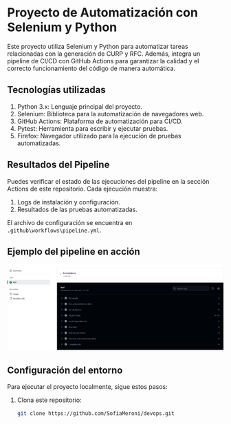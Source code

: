 # Proyecto de Automatización con Selenium y Python

Este proyecto utiliza Selenium y Python para automatizar tareas relacionadas con la generación de CURP y RFC. Además, integra un pipeline de CI/CD con GitHub Actions para garantizar la calidad y el correcto funcionamiento del código de manera automática.

## Tecnologías utilizadas

1. Python 3.x: Lenguaje principal del proyecto.
2. Selenium: Biblioteca para la automatización de navegadores web.
3. GitHub Actions: Plataforma de automatización para CI/CD.
4. Pytest: Herramienta para escribir y ejecutar pruebas.
5. Firefox: Navegador utilizado para la ejecución de pruebas automatizadas.


## Resultados del Pipeline

Puedes verificar el estado de las ejecuciones del pipeline en la sección Actions de este repositorio. Cada ejecución muestra:
1. Logs de instalación y configuración.
2. Resultados de las pruebas automatizadas.

El archivo de configuración se encuentra en `.github\workflows\pipeline.yml`.

## Ejemplo del pipeline en acción

![Pipeline](imagenes\captura-del-test.png)



## Configuración del entorno

Para ejecutar el proyecto localmente, sigue estos pasos:
1. Clona este repositorio:
   ```bash
   git clone https://github.com/SofiaMeroni/devops.git
